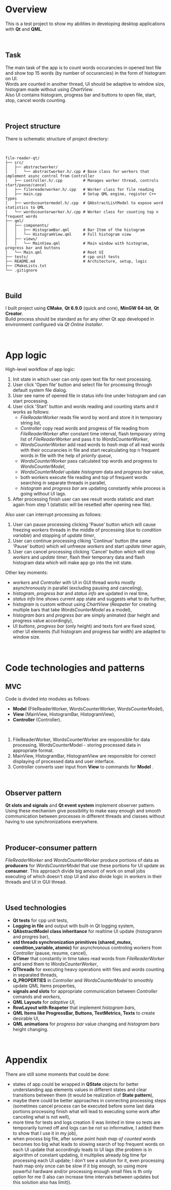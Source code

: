 # Overview

This is a test project to show my abilities in developing desktop applications with **Qt** and **QML**.  

<br/>

## Task  

The main task of the app is to count words occurancies in opened text file and show top 15 words (by number of occurancies) in the form of histogram on UI.  
Words are counted in another thread, UI should be adaptive to window size, histogram made without using *ChartView*.  
Also UI contains histogram, progress bar and buttons to open file, start, stop, cancel words counting.

<br/>

## Project structure

There is schematic structure of project directory:

<br/>

```
file-reader-qt/
├── src/
│   ├── abstractworker/
│   │   └── abstractworker.h/.cpp # Base class for workers that implement async control from Controller 
│   ├── controller.h/.cpp         # Manages worker thread, controls start/pause/cancel
│   ├── filereaderworker.h/.cpp   # Worker class for file reading
│   ├── main.cpp                  # Setup QML engine, register C++ types
│   ├── wordscountermodel.h/.cpp  # QAbstractListModel to expose word statistics to QML
│   └── wordscounterworker.h/.cpp # Worker class for counting top n frequent words
├── qml/
│   ├── components/
│   │   ├── HistogramBar.qml      # Bar Item of the histogram
│   │   └── HistogramView.qml     # Full histogram view
│   ├── views/
│   │   └── MainView.qml          # Main window with histogram, progress bar and buttons
│   └── Main.qml                  # Root UI
├── tests/                        # cpp unit tests
├── README.md                     # Architecture, setup, logic
├── CMakeLists.txt
└── .gitignore
```

<br/>

## Build

I built project using **CMake**, **Qt 6.9.0** (quick and core), **MinGW 64-bit**, **Qt Creator**.  
Build process should be standard as for any other Qt app developed in environment configured via *Qt Online Installer*.

<br/>

# App logic

High-level workflow of app logic:
1. Init state in which user can only open text file for next processing.
2. User click 'Open file' button and select file for processing through default system file dialog.
3. User see name of opened file in status info line under histogram and can start processing.
4. User click 'Start' button and words reading and counting starts and it works as follows:
    - *FileReaderWorker* reads file word by word and store it in temporary string list,
    - *Controller* copy read words and progress of file reading from *FileReaderWorker* after constant time interval, flash temporary string list of *FileReaderWorker* and pass it to *WordsCounterWorker*,
    - *WordsCounterWorker* add read words to *hash map* of all read words with their occurancies in file and start recalculating top n frequent words in file with the help of *priority queue*,
    - *WordsCounterWorker* pass calculated top words and progress to *WordsCounterModel*,
    - *WordsCounterModel* update *histogram* data and *progress bar* value,
    - both workers execute file reading and top of frequent words searching in separate threads in parallel,
    - *histogram* and *progress bar* are updating constantly while process is going without UI lags.
5. After processing finish user can see result words statistic and start again from step 1 (statistic will be resetted after opening new file).

Also user can interrupt processing as follows:
1. User can pause processing clicking 'Pause' button which will cause freezing *workers* threads in the middle of processing (due to *condition variable*) and stopping of *update timer*,
2. User can continue processing cliking 'Continue' button (the same 'Pause' button) which wil unfreeze *workers* and start *update timer* again,
3. User can cancel processing clicking 'Cancel' button which will stop *workers* and *update timer*, flash their temporary data and flash histogram data which will make app go into the init state.

Other key moments:    
- *workers* and *Controller* with UI in GUI thread works mostly asynchronously in parallel (excluding pausing and canceling),  
- *histogram*, *progress bar* and *status info* are updated in real time,
- *status info* line shows current app state and suggests what to do further,
- *histogram* is custom without using *ChartView* (*Reapeter* for creating multiple bars that take *WordsCounterModel* as a model),
- *histogram bars* and *progress bar* are simply animated (bar height and progress value accordingly),
- UI *buttons*, *progress bar* (only height) and texts font are fixed sized, other UI elements (full histogram and progress bar width) are adapted to window size.

<br/>

# Code technologies and patterns

## MVC

Code is divided into modules as follows: 
- **Model** (FileReaderWorker, WordsCounterWorker, WordsCounterModel),
- **View** (MainView, HistogramBar, HistogramView),
- **Controller** (Controller).

<br/>

1. FileReaderWorker, WordsCounterWorker are responsible for data processing, WordsCounterModel - storing processed data in appropriate format.
2. MainView, HistogramBar, HistogramView are responsible for correct displaying of processed data and user interface.
3. Controller converts user input from **View** to commands for **Model** .

<br/>

## Observer pattern

**Qt slots and signals** and **Qt event system** implement observer pattern. Using these mechanism give possibility to make easy enough and smooth communication between processes in different threads and classes without having to use synchronizations everywhere.

<br/>

## Producer-consumer pattern

*FileReaderWorker* and *WordsCounterWorker* produce portions of data as **producers** for *WordsCounterModel* that use these portions for UI update as **consumer**. This approach divide big amount of work on small jobs executing of which doesn't stop UI and also divide logic in *workers* in their threads and UI in GUI thread.
 
<br/>

## Used technologies

- **Qt tests** for cpp unit tests,
- **Logging in file** and output with built-in Qt logging system,
- **QAbstractModel class inheritance** for realtime UI update (histogramm and progres bar),
- **std threads synchronization primitives (shared_mutex, condition_variable, atomic)** for asynchronous controling workers from *Controller* (pause, resume, cancel),
- **QTimer** that constantly in time takes read words from *FileReaderWorker* and send them to *WordsCounterWorker*,
- **QThreads** for executing heavy operations with files and words counting in separated threads,
- **Q_PROPERTIES** in *Controller* and *WordsCounterModel* to smoothly update QML Items properties,
- **signals and slots** for appropriate communication between *Controller* comands and *workers*,
- **QML Layouts** for *adaptive UI*,
- **RowLayout with Reapeter** that implement *histogram bars*,
- **QML Items like ProgressBar, Buttons, TextMetrics, Texts** to create desirable UI,
- **QML animations** for *progress bar* value changing and *histogram bars* height changing.

<br/>

# Appendix

There are still some moments that could be done:
- states of app could be wrapped in **QState** objects for better understanding app elements values in different states and clear transitions between them (it would be realization of **State pattern**),
- maybe there could be better approaches in connecting processing steps (sometimes cancel process can be executed before some last data portions processing finish what will lead to executing some work after canceling what is not well),
- more time for tests and logs creation (I was limited in time so tests are temporarily turned off and logs can be not so informative, I added them to show that I use it in my job),
- when process big file, after some point *hash map of counted words* becomes too big what leads to slowing search of top frequent words on each UI update that accordingly leads to UI lags (the problem is in algorithm of constant updating, it multiplies already big time fpr processing each UI update; I don't see a solution for it, even processing hash map only once can be slow if it big enough, so using more powerful hardware and/or processing enough small files is th only option for me (I also can increase time intervals between updates but this solution also has limit)).
